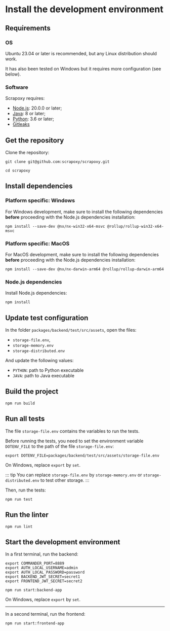 # Install the development environment

## Requirements

### OS

Ubuntu 23.04 or later is recommended, but any Linux distribution should work.

It has also been tested on Windows but it requires more configuration (see below).

### Software

Scrapoxy requires:

- [Node.js](https://nodejs.org): 20.0.0 or later; 
- [Java](https://openjdk.org): 8 or later;
- [Python](https://www.python.org): 3.6 or later;
- [Gitleaks](https://github.com/gitleaks/gitleaks)


## Get the repository

Clone the repository:

```shell
git clone git@github.com:scrapoxy/scrapoxy.git

cd scrapoxy
```


## Install dependencies

### Platform specific: Windows

For Windows development, make sure to install the following dependencies **before** proceeding with the Node.js dependencies installation:

```shell
npm install --save-dev @nx/nx-win32-x64-msvc @rollup/rollup-win32-x64-msvc
```


### Platform specific: MacOS

For MacOS development, make sure to install the following dependencies **before** proceeding with the Node.js dependencies installation:

```shell
npm install --save-dev @nx/nx-darwin-arm64 @rollup/rollup-darwin-arm64
```


### Node.js dependencies

Install Node.js dependencies: 

```shell
npm install
```

## Update test configuration

In the folder `packages/backend/test/src/assets`, open the files:
- `storage-file.env`, 
- `storage-memory.env` 
- `storage-distributed.env`

And update the following values:
- `PYTHON`: path to Python executable
- `JAVA`: path to Java executable


## Build the project

```shell
npm run build
```


## Run all tests

The file `storage-file.env` contains the variables to run the tests.

Before running the tests, you need to set the environment variable `DOTENV_FILE` to the path of the file `storage-file.env`:

```shell
export DOTENV_FILE=packages/backend/test/src/assets/storage-file.env
```

On Windows, replace `export` by `set`. 

::: tip
You can replace `storage-file.env` by `storage-memory.env` or `storage-distributed.env` to test other storage.
:::

Then, run the tests:

```shell
npm run test
```


## Run the linter

```shell
npm run lint
```


## Start the development environment

In a first terminal, run the backend:

```shell
export COMMANDER_PORT=8889
export AUTH_LOCAL_USERNAME=admin
export AUTH_LOCAL_PASSWORD=password
export BACKEND_JWT_SECRET=secret1
export FRONTEND_JWT_SECRET=secret2

npm run start:backend-app
```

On Windows, replace `export` by `set`.

---

In a second terminal, run the frontend:

```shell
npm run start:frontend-app
```
